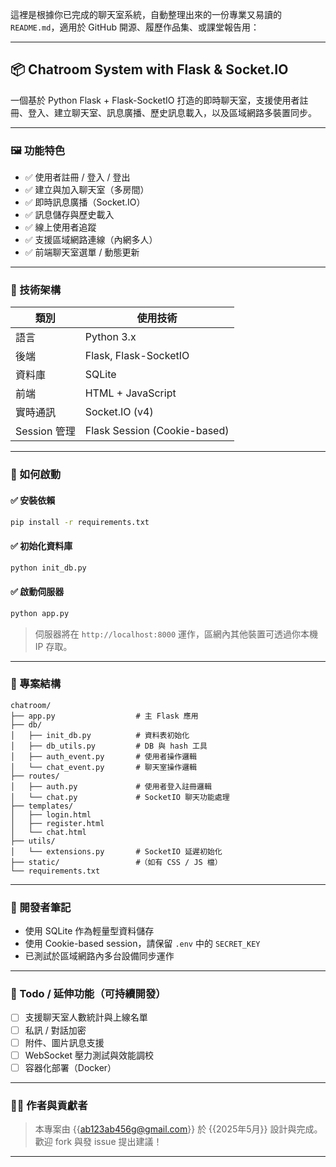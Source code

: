 這裡是根據你已完成的聊天室系統，自動整理出來的一份專業又易讀的 `README.md`，適用於 GitHub 開源、履歷作品集、或課堂報告用：

---

## 📦 Chatroom System with Flask & Socket.IO

一個基於 Python Flask + Flask-SocketIO 打造的即時聊天室，支援使用者註冊、登入、建立聊天室、訊息廣播、歷史訊息載入，以及區域網路多裝置同步。

---

### 🖼️ 功能特色

* ✅ 使用者註冊 / 登入 / 登出
* ✅ 建立與加入聊天室（多房間）
* ✅ 即時訊息廣播（Socket.IO）
* ✅ 訊息儲存與歷史載入
* ✅ 線上使用者追蹤
* ✅ 支援區域網路連線（內網多人）
* ✅ 前端聊天室選單 / 動態更新

---

### 🧱 技術架構

| 類別         | 使用技術                         |
| ---------- | ---------------------------- |
| 語言         | Python 3.x                   |
| 後端         | Flask, Flask-SocketIO        |
| 資料庫        | SQLite                       |
| 前端         | HTML + JavaScript            |
| 實時通訊       | Socket.IO (v4)               |
| Session 管理 | Flask Session (Cookie-based) |

---

### 🚀 如何啟動

#### ✅ 安裝依賴

```bash
pip install -r requirements.txt
```

#### ✅ 初始化資料庫

```bash
python init_db.py
```

#### ✅ 啟動伺服器

```bash
python app.py
```

> 伺服器將在 `http://localhost:8000` 運作，區網內其他裝置可透過你本機 IP 存取。

---

### 📁 專案結構

```
chatroom/
├── app.py                  # 主 Flask 應用
├── db/
│   ├── init_db.py          # 資料表初始化
│   ├── db_utils.py         # DB 與 hash 工具
│   ├── auth_event.py       # 使用者操作邏輯
│   └── chat_event.py       # 聊天室操作邏輯
├── routes/
│   ├── auth.py             # 使用者登入註冊邏輯
│   └── chat.py             # SocketIO 聊天功能處理
├── templates/
│   ├── login.html
│   ├── register.html
│   └── chat.html
├── utils/
│   └── extensions.py       # SocketIO 延遲初始化
├── static/                 #（如有 CSS / JS 檔）
└── requirements.txt
```

---

### 🧪 開發者筆記

* 使用 SQLite 作為輕量型資料儲存
* 使用 Cookie-based session，請保留 `.env` 中的 `SECRET_KEY`
* 已測試於區域網路內多台設備同步運作

---

### 📌 Todo / 延伸功能（可持續開發）

* [ ] 支援聊天室人數統計與上線名單
* [ ] 私訊 / 對話加密
* [ ] 附件、圖片訊息支援
* [ ] WebSocket 壓力測試與效能調校
* [ ] 容器化部署（Docker）

---

### 🧑‍💻 作者與貢獻者

> 本專案由 {{ab123ab456g@gmail.com}} 於 {{2025年5月}} 設計與完成。
> 歡迎 fork 與發 issue 提出建議！

---
